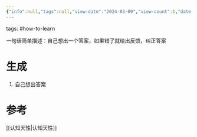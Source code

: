 ```yaml
---
{"info":null,"tags":null,"view-date":"2024-03-09","view-count":1,"date created":"2020-11-24T10:05:02+08:00","date modified":"2024-04-16T23:18:10+08:00","dg-publish":true,"aliases":[],"permalink":"/card/卡片盒笔记法/生成/","dgPassFrontmatter":true,"noteIcon":"2","created":"2020-11-24T10:05:02+08:00","updated":"2024-04-16T23:18:10+08:00"}
---
```



tags: #how-to-learn 

一句话简单描述：自己想出一个答案，如果错了就给出反馈，纠正答案

# 生成

1. 自己想出答案

# 参考

[[认知天性\|认知天性]]
